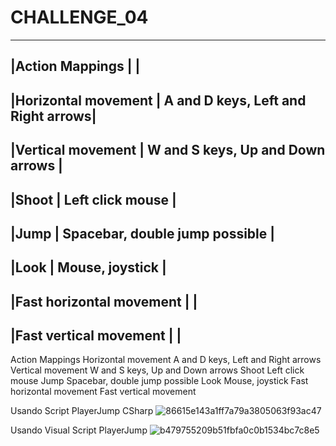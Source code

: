 # CHALLENGE_04

-----------------------------------------------------------------------------------------------------
|Action Mappings          |                                                                          |
-----------------------------------------------------------------------------------------------------
|Horizontal movement      |                                       A and D keys, Left and Right arrows|
-----------------------------------------------------------------------------------------------------
|Vertical movement        |                                       W and S keys, Up and Down arrows   |
-----------------------------------------------------------------------------------------------------
|Shoot                    |                                       Left click mouse                   |
-----------------------------------------------------------------------------------------------------
|Jump                     |                                       Spacebar, double jump possible     |
-----------------------------------------------------------------------------------------------------
|Look                     |                                       Mouse, joystick                    |
-----------------------------------------------------------------------------------------------------
|Fast horizontal movement |                                                                          |
-----------------------------------------------------------------------------------------------------
|Fast vertical movement   |                                                                          |
-----------------------------------------------------------------------------------------------------
Action Mappings
Horizontal movement                                              A and D keys, Left and Right arrows
Vertical movement                                                W and S keys, Up and Down arrows
Shoot                                                            Left click mouse 
Jump                                                             Spacebar, double jump possible
Look                                                             Mouse, joystick
Fast horizontal movement
Fast vertical movement


Usando Script PlayerJump CSharp
![86615e143a1ff7a79a3805063f93ac47](https://github.com/user-attachments/assets/52064d9a-ace4-42fa-ae54-7b10d97639a3)



Usando Visual Script PlayerJump
![b479755209b51fbfa0c0b1534bc7c8e5](https://github.com/user-attachments/assets/82c9b230-73b3-4766-beb5-e75bda6eb211)
